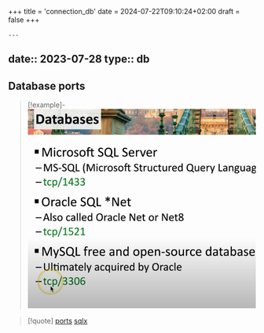 +++
title = 'connection_db'
date = 2024-07-22T09:10:24+02:00
draft = false
+++

    ---
date:: 2023-07-28
type:: db 
---
## Database ports 

>[!example]-
>![DatabasePorts_visual.png](/static/DatabasePorts_visual.png)

>[!quote] [ports](/ports/ports.md) [sqlx](/libriairies/sqlx.md)